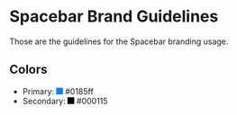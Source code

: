 # Spacebar Brand Guidelines

Those are the guidelines for the Spacebar branding usage.

## Colors
- Primary: <img src="./colors/primary.svg" width="12px" height="12px"> #0185ff 
- Secondary: <img src="./colors/secondary.svg" width="12px" height="12px">  #000115